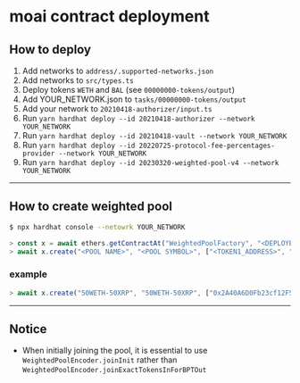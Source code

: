# moai contract deployment

## How to deploy
1. Add networks to `address/.supported-networks.json`
2. Add networks to `src/types.ts`
3. Deploy tokens `WETH` and `BAL` (see `00000000-tokens/output`)
4. Add YOUR_NETWORK.json to `tasks/00000000-tokens/output`
5. Add your network to `20210418-authorizer/input.ts`
6. Run `yarn hardhat deploy --id 20210418-authorizer --network YOUR_NETWORK`
7. Run `yarn hardhat deploy --id 20210418-vault --network YOUR_NETWORK`
8. Run `yarn hardhat deploy --id 20220725-protocol-fee-percentages-provider --network YOUR_NETWORK`
9. Run `yarn hardhat deploy --id 20230320-weighted-pool-v4 --network YOUR_NETWORK`

---

## How to create weighted pool
```bash
$ npx hardhat console --netowrk YOUR_NETWORK
```
```javascript
> const x = await ethers.getContractAt("WeightedPoolFactory", "<DEPLOYED_CONTRACT_ADDRESS>")
> await x.create("<POOL NAME>", "<POOL SYMBOL>", ["<TOKEN1_ADDRESS>", "<TOKEN2_ADDRESS>"], ["<TOKEN1_WEIGHT>", "<TOKEN2_WEIGHT>"], ["0x0000000000000000000000000000000000000000", "0x0000000000000000000000000000000000000000"], 1000000000000000, "<OWNER>", "<RANDOM_SALT>", {from: "<SIGNER_ADDRESS>"})
```
### example
```javascript
> await x.create("50WETH-50XRP", "50WETH-50XRP", ["0x2A40A6D0Fb23cf12F550BaFfd54fb82b07a21BDe", "0x80dDA4A58Ed8f7E8F992Bbf49efA54aAB618Ab26"], ["500000000000000000", "500000000000000000"], ["0x0000000000000000000000000000000000000000", "0x0000000000000000000000000000000000000000"], 1000000000000000, "0xCfE5A4Bd0421e507cB5B345cE152Cb593396f965", "0x26504c2e4f5b39452f306c7a2b25763b7137415e2835535d58495865366a4722", {from: "0xCfE5A4Bd0421e507cB5B345cE152Cb593396f965"})
```

--- 

## Notice
- When initially joining the pool, it is essential to use `WeightedPoolEncoder.joinInit` rather than `WeightedPoolEncoder.joinExactTokensInForBPTOut`
